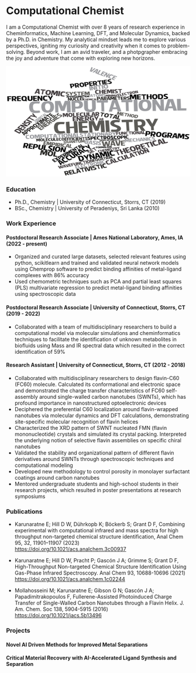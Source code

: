 # Computational Chemist
I am a Computational Chemist with over 8 years of research experience in Cheminformatics, Machine Learning, DFT, and Molecular Dynamics, backed by a Ph.D. in Chemistry. My analytical mindset leads me to explore various perspectives, igniting my curiosity and creativity when it comes to problem-solving. Beyond work, I am an avid traveler, and a photpgrapher embracing the joy and adventure that come with exploring new horizons.

<img src="/images/comp_chem.jpeg" style="width:1000px;height:300px;">

### Education
- Ph.D., Chemistry | University of Connecticut, Storrs, CT (2019)
- BSc., Chemistry | University of Peradeniys, Sri Lanka (2010)

### Work Experience
#### Postdoctoral Research Associate | Ames National Laboratory, Ames, IA (2022 - present)
- Organized and curated large datasets, selected relevant features using python, scikitlearn and trained and validated neural network models using Chemprop software to predict binding affinities of metal-ligand complexes with 86% accuracy
- Used chemometric techniques such as PCA and partial least squares (PLS) multivariate regression to predict metal-ligand binding affinities using spectroscopic data

#### Postdoctoral Research Associate | University of Connecticut, Storrs, CT (2019 - 2022)
- Collaborated with a team of multidisciplinary researchers to build a computational model via molecular simulations and cheminformatics techniques to facilitate the identification of unknown metabolites in biofluids using Mass and IR spectral data which resulted in the correct identification of 59%


#### Research Assistant | University of Connecticut, Storrs, CT (2012 - 2018)
- Collaborated with multidisciplinary researchers to design flavin-C60 (FC60) molecule. Calculated its conformational and electronic space and demonstrated the charge transfer characteristics of FC60 self-assembly around single-walled carbon nanotubes (SWNTs), which has profound importance in nanostructured optoelectronic devices
- Deciphered the preferential C60 localization around flavin-wrapped nanotubes via molecular dynamics and DFT calculations, demonstrating site-specific molecular recognition of flavin helices
- Characterized the XRD pattern of SWNT nucleated FMN (flavin mononucleotide) crystals and simulated its crystal packing. Interpreted the underlying notion of selective flavin assemblies on specific chiral nanotubes 
- Validated the stability and organizational pattern of different flavin derivatives around SWNTs through spectroscopic techniques and computational modeling 
- Developed new methodology to control porosity in monolayer surfactant coatings around carbon nanotubes 
- Mentored undergraduate students and high-school students in their research projects, which resulted in poster presentations at research symposiums


### Publications
- Karunaratne E; Hill D W, Dührkopb K; Böckerb S; Grant D F, Combining experimental with computational infrared and mass spectra for high throughput non-targeted chemical structure identification, Anal Chem 95, 32, 11901–11907 (2023) 
<a href="url">https://doi.org/10.1021/acs.analchem.3c00937</a>


- Karunaratne E; Hill D W, Pracht P; Gascón J A; Grimme S; Grant D F, High-Throughput Non-targeted Chemical Structure Identification Using Gas-Phase Infrared Spectroscopy. Anal Chem 93, 10688-10696 (2021) 
<a href="url">https://doi.org/10.1021/acs.analchem.1c02244</a>


- Mollahosseini M; Karunaratne E; Gibson G N; Gascón J A; Papadimitrakopoulos F, Fullerene-Assisted Photoinduced Charge Transfer of Single-Walled Carbon Nanotubes through a Flavin Helix. J. Am. Chem. Soc 138, 5904-5915 (2016)
<a href="url">https://doi.org/10.1021/jacs.5b13496</a>


### Projects
#### Novel AI Driven Methods for Improved Metal Separations

#### Critical Material Recovery with AI-Accelerated Ligand Synthesis and Separation

